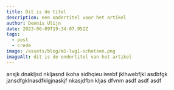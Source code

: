 ```yaml
---
title: Dit is de titel
description: een ondertitel voor het artikel
author: Dennis Ulijn
date: 2023-06-09T19:34:07.952Z
tags:
  - post
  - crede
image: /assets/blog/m1-lwg1-schetsen.png
imageAlt: dit is de ondertitel van het artikel
---
```

a﻿nsjk dnakljsd nkljasnd ikoha sidhqieu iwebf jklhwebfjkl asdbfgk jansdfgklnasdfklgjnaskjf nkasjdfbn kljas dfvnm asdf asdf asdf